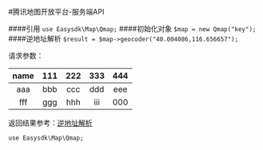 #腾讯地图开放平台-服务端API

####引用
`use Easysdk\Map\Qmap;`
####初始化对象
`$map = new Qmap("key");`
####逆地址解析
`$result = $map->geocoder("40.004086,116.656657");`

请求参数：

name | 111 | 222 | 333 | 444
:-: | :-: | :-: | :-: | :-:
aaa | bbb | ccc | ddd | eee| 
fff | ggg| hhh | iii | 000|


返回结果参考：[逆地址解析](https://lbs.qq.com/webservice_v1/guide-gcoder.html)

```
use Easysdk\Map\Qmap;



```